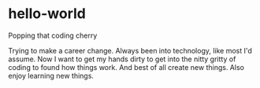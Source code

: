# hello-world
Popping that coding cherry

Trying to make a career change. Always been into technology, like most I'd assume. Now I want to get my hands dirty to get into the nitty gritty of coding to found how things work. And best of all create new things. Also enjoy learning new things.
